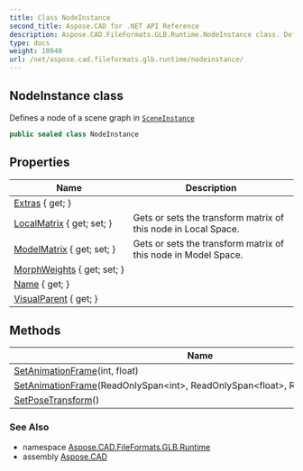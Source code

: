 ```yaml
---
title: Class NodeInstance
second_title: Aspose.CAD for .NET API Reference
description: Aspose.CAD.FileFormats.GLB.Runtime.NodeInstance class. Defines a node of a scene graph in SceneInstance
type: docs
weight: 10940
url: /net/aspose.cad.fileformats.glb.runtime/nodeinstance/
---
```

## NodeInstance class

Defines a node of a scene graph in [`SceneInstance`](../sceneinstance/)

```csharp
public sealed class NodeInstance
```

## Properties

| Name | Description |
| --- | --- |
| [Extras](../../aspose.cad.fileformats.glb.runtime/nodeinstance/extras/) { get; } |  |
| [LocalMatrix](../../aspose.cad.fileformats.glb.runtime/nodeinstance/localmatrix/) { get; set; } | Gets or sets the transform matrix of this node in Local Space. |
| [ModelMatrix](../../aspose.cad.fileformats.glb.runtime/nodeinstance/modelmatrix/) { get; set; } | Gets or sets the transform matrix of this node in Model Space. |
| [MorphWeights](../../aspose.cad.fileformats.glb.runtime/nodeinstance/morphweights/) { get; set; } |  |
| [Name](../../aspose.cad.fileformats.glb.runtime/nodeinstance/name/) { get; } |  |
| [VisualParent](../../aspose.cad.fileformats.glb.runtime/nodeinstance/visualparent/) { get; } |  |

## Methods

| Name | Description |
| --- | --- |
| [SetAnimationFrame](../../aspose.cad.fileformats.glb.runtime/nodeinstance/setanimationframe/#setanimationframe)(int, float) |  |
| [SetAnimationFrame](../../aspose.cad.fileformats.glb.runtime/nodeinstance/setanimationframe/#setanimationframe_1)(ReadOnlySpan&lt;int&gt;, ReadOnlySpan&lt;float&gt;, ReadOnlySpan&lt;float&gt;) |  |
| [SetPoseTransform](../../aspose.cad.fileformats.glb.runtime/nodeinstance/setposetransform/)() |  |

### See Also

* namespace [Aspose.CAD.FileFormats.GLB.Runtime](../../aspose.cad.fileformats.glb.runtime/)
* assembly [Aspose.CAD](../../)


